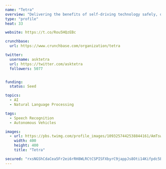 ```yaml
---
name: "Tetra"
overview: "Delivering the benefits of self-driving technology safely, quickly, and broadly"
type: "profile"
heat: 33

website: https://t.co/Rou5HQzEBc

crunchbase:
  url: https://www.crunchbase.com/organization/tetra

twitter:
  username: asktetra
  url: https://twitter.com/asktetra
  followers: 5077


funding:
  status: Seed

topics:
  - AI
  - Natural Language Processing

tags:
  - Speech Recognition
  - Autonomous Vehicles

images:
  - url: https://pbs.twimg.com/profile_images/1093257442538844161/AmTswaQh_400x400.jpg
    width: 400
    height: 400
    title: "Tetra"

secured: "rxsNGShCdaCea5Fr2ei6rRH8WLRCtCSPISFXbyrC9jappJs8Oti14Kifpdc5Etojbd74z2Yt8/Cnj3HkqjTKZbmki4DQFcuC87OtJJQNLByKEwvv+mE5FpCBKMq9TGeuPpLJ7vQ/ZEXPjC9FrX+vyfsen94uWVKdIyMCMXp0HBxDohsJgXzETrRb3dxitI790eNZzmLGcMTYZfdb7ProETlcAEwPcbhzbbtv/CM4S+p/GOGCnf/zTCYBy9TqTI8TxAtOENeE4kn83szcUifxkrUTXVNMDoDkW0Gzk5f/sU/TqRigoBcQWyCZVYLXiEeN;aUhYRWlshiPFNHm9NhEBhg=="
---
```


